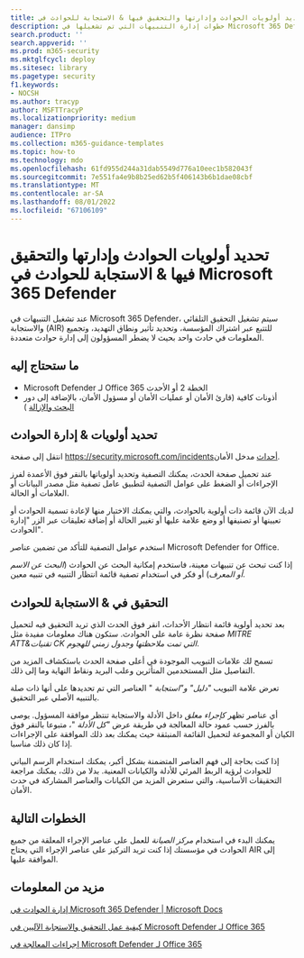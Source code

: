 ```yaml
---
title: كيفية تحديد أولويات الحوادث وإدارتها والتحقيق فيها & الاستجابة للحوادث في Microsoft 365 Defender
description: خطوات إدارة التنبيهات التي تم تشغيلها في Microsoft 365 Defender. التحقيق التلقائي والاستجابة (AIR) التتبع عبر الاشتراك ويحدد تأثير ونطاق التهديد، ويجمع المعلومات في حادث واحد.
search.product: ''
search.appverid: ''
ms.prod: m365-security
ms.mktglfcycl: deploy
ms.sitesec: library
ms.pagetype: security
f1.keywords:
- NOCSH
ms.author: tracyp
author: MSFTTracyP
ms.localizationpriority: medium
manager: dansimp
audience: ITPro
ms.collection: m365-guidance-templates
ms.topic: how-to
ms.technology: mdo
ms.openlocfilehash: 61fd955d244a31dab5549d776a10eec1b582043f
ms.sourcegitcommit: 7e551fa4e9b8b25ed62b5f406143b6b1dae08cbf
ms.translationtype: MT
ms.contentlocale: ar-SA
ms.lasthandoff: 08/01/2022
ms.locfileid: "67106109"
---
```

# <a name="prioritize-manage-investigate--respond-to-incidents-in-microsoft-365-defender"></a>تحديد أولويات الحوادث وإدارتها والتحقيق فيها & الاستجابة للحوادث في Microsoft 365 Defender

عند تشغيل التنبيهات في Microsoft 365 Defender، سيتم تشغيل التحقيق التلقائي والاستجابة (AIR) للتتبع عبر اشتراك المؤسسة، وتحديد تأثير ونطاق التهديد، وتجميع المعلومات في حادث واحد بحيث لا يضطر المسؤولون إلى إدارة حوادث متعددة.

## <a name="what-youll-need"></a>ما ستحتاج إليه

- Microsoft Defender لـ Office 365 الخطة 2 أو الأحدث
- أذونات كافية (قارئ الأمان أو عمليات الأمان أو مسؤول الأمان، بالإضافة إلى دور [البحث والإزالة](../permissions-microsoft-365-security-center.md) )

## <a name="prioritize--manage-incidents"></a>تحديد أولويات & إدارة الحوادث

انتقل إلى صفحة https://security.microsoft.com/incidentsأحداث مدخل الأمان.

عند تحميل صفحة الحدث، يمكنك التصفية وتحديد أولوياتها بالنقر فوق الأعمدة لفرز الإجراءات أو الضغط على عوامل التصفية لتطبيق عامل تصفية مثل مصدر البيانات أو العلامات أو الحالة.

لديك الآن قائمة ذات أولوية بالحوادث، والتي يمكنك الاختيار منها لإعادة تسمية الحوادث أو تعيينها أو تصنيفها أو وضع علامة عليها أو تغيير الحالة أو إضافة تعليقات عبر الزر "إدارة الحوادث".

استخدم عوامل التصفية للتأكد من تضمين عناصر Microsoft Defender for Office.

إذا كنت تبحث عن تنبيهات معينة، فاستخدم إمكانية البحث عن الحوادث (*البحث عن الاسم أو المعرف*) أو فكر في استخدام تصفية قائمة انتظار التنبيه في تنبيه معين.

## <a name="investigate--respond-to-incidents"></a>التحقيق في & الاستجابة للحوادث

بعد تحديد أولوية قائمة انتظار الأحداث، انقر فوق الحدث الذي تريد التحقيق فيه لتحميل صفحة نظرة عامة على الحوادث. ستكون هناك معلومات مفيدة مثل *MITRE ATT&تقنيات CK التي تمت ملاحظتها* *وجدول زمني للهجوم*.

تسمح لك علامات التبويب الموجودة في أعلى صفحة الحدث باستكشاف المزيد من التفاصيل مثل المستخدمين المتأثرين وعلب البريد ونقاط النهاية وما إلى ذلك.

تعرض علامة التبويب *"دليل" و"استجابة* " العناصر التي تم تحديدها على أنها ذات صلة بالتنبيه الأصلي عبر التحقيق.

أي عناصر تظهر *كإجراء معلق* داخل الأدلة والاستجابة تنتظر موافقة المسؤول.  يوصى بالفرز حسب عمود حالة المعالجة في طريقة عرض *"كل الأدلة* "، متبوعا بالنقر فوق الكيان أو المجموعة لتحميل القائمة المنبثقة حيث يمكنك بعد ذلك الموافقة على الإجراءات إذا كان ذلك مناسبا.

إذا كنت بحاجة إلى فهم العناصر المتضمنة بشكل أكبر، يمكنك استخدام الرسم البياني للحوادث لرؤية الربط المرئي للأدلة والكيانات المعنية. بدلا من ذلك، يمكنك مراجعة التحقيقات الأساسية، والتي ستعرض المزيد من الكيانات والعناصر المشاركة في حدث الأمان.

## <a name="next-steps"></a>الخطوات التالية

يمكنك البدء في استخدام *مركز الصيانة* للعمل على عناصر الإجراء المعلقة من جميع الحوادث في مؤسستك إذا كنت تريد التركيز على عناصر الإجراء التي يحتاج AIR إلى الموافقة عليها.  

## <a name="more-information"></a>مزيد من المعلومات

[إدارة الحوادث في Microsoft 365 Defender | Microsoft Docs](../../defender/manage-incidents.md)

[كيفية عمل التحقيق والاستجابة الآليين في Microsoft Defender لـ Office 365](../automated-investigation-response-office.md)

[إجراءات المعالجة في Microsoft Defender لـ Office 365](../air-remediation-actions.md)